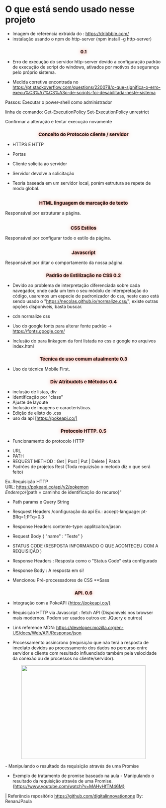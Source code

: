 # <h1>O que está sendo usado nesse projeto </h1>
- Imagem de referencia extraida do :  https://dribbble.com/
- instalação usando o npm do http-server (npm install -g http-server)

### <h1 class="title"> 0.1</h1>

* Erro de execução do servidor http-server devido a configuração padrão de execução de script do windows, ativados por motivos de segurança pelo próprio sistema. 

* Medida corretiva encontrada no 
https://pt.stackoverflow.com/questions/220078/o-que-significa-o-erro-execu%C3%A7%C3%A3o-de-scripts-foi-desabilitada-neste-sistema

Passos: 
Executar o power-shell como administrador

linha de comando:
Get-ExecutionPolicy
Set-ExecutionPolicy unrestrict

Confirmar a alteração e tentar execução novamente


### <h1 class="title"> Conceito do Protocolo cliente / servidor </h1>

- HTTPS E HTTP
- Portas
- Cliente solicita ao servidor
- Servidor devolve a solicitação

- Teoria baseada em um servidor local, porém estrutura se repete de modo global. 

## <h1 class="title"> HTML linguagem de marcação de texto </h1>
Responsável por estruturar a página.
## <h1 class="title"> CSS Estilos </h1>
Responsável por configurar todo o estilo da página.
## <h1 class="title"> Javascript </h1>
Responsável por ditar o comportamento da nossa página.

### <h1 class="title"> Padrão de Estilização no CSS 0.2</h1>
- Devido ao problema de interpretação diferenciada sobre cada navegador, onde cada um tem o seu módolu de interepretação do código, usaremos um especie de padronizador do css, neste caso está sendo usado o "https://necolas.github.io/normalize.css/", existe outras opções disponíveis, basta buscar. 
- cdn normalize css

- Uso do google fonts para alterar fonte padrão -> https://fonts.google.com/
- Inclusão do <link> para linkagem da font listada no css e google no arquivos index.html 



### <h1 class="title"> Técnica de uso comum atualmente 0.3</h1>
- Uso de técnica Mobile First.

### <h1 class="title"> Div Atribudots e Métodos 0.4</h1>
- inclusão de listas, div
- identificação por "class"
- Ajuste de layoute
- Inclusão de imagens e características.
- Edição de elisto do .css
- uso da api [https://pokeapi.co/]

### <h1 class="title"> Protocolo HTTP. 0.5</h1>
+ Funcionamento do protocolo HTTP
- URL
- PATH
- REQUEST METHOD : Get | Post | Put | Delete | Patch
- Padrões de projetos Rest (Toda requizisão o metodo diz o que será feito)

Ex.:Requisição HTTP<BR>
URL: https://pokeapi.co/api/v2/pokemon<BR>
	${Endereço}/${path = caminho de identificação do recurso}"


- Path params e Query String
- Resquest Headers
    /configuração da api
    Ex.: accept-language: pt-BRq=1;PTq=0.3
    
- Response Headers
    contente-type: applitcaiton/jason


- Request Body
{
    "name" : "Teste"
}

* STATUS CODE (RESPOSTA INFORMANDO O QUE ACONTECEU COM A REQUISIÇÃO )

- Response Headers
    : Resposta como o "Status Code" está configurado 
- Response Body
    : A resposta em si!

- Mencionou Pré-processadores de CSS **Sass

### <h1 class="title">API. 0.6</h1>
- Integração com a PokeAPI {https://pokeapi.co/}
- Requisição HTTP via Javascript : fetch API (Disponívels nos browser mais modernos. Podem ser usados outros ex: JQuery e outros)
- Link reference MDN:  https://developer.mozilla.org/en-US/docs/Web/API/Response/json 

- Processamento assíncrono (requisição que não terá a resposta de imediato devidos ao processamento dos dados no percurso entre servidor e cliente com resultado influenciado também pela velocidade da conexão ou de processos no cliente/servidor).

<p align="center"><img class="imagem" src="https://live.staticflickr.com/65535/53693124047_d9be6ae51a_o.png" height="300" width="400">
<p>
- Manipulando o resultado da requisição através de uma Promise

- Exemplo de tratamento de promise baseado na aula - Manipulando o resultado da requisição através de uma Promise. {https://www.youtube.com/watch?v=MAHvHfTM46M}





| Referência repositório https://github.com/digitalinnovationone By:  RenanJPaula

<style>
h1.title {
color: ;
font-size: 15px;
text-align: center;
text-shadow: 0 0 0.9em #F87, 0 0 0.2em #F87
}



</style>